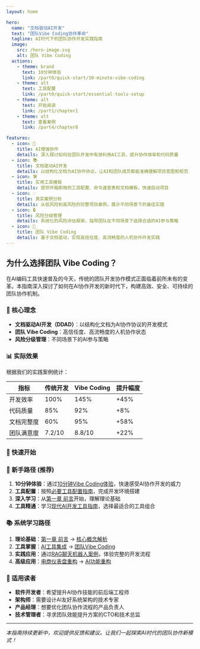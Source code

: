 ```yaml
---
layout: home

hero:
  name: "文档驱动AI开发"
  text: "团队Vibe Coding协作革命"
  tagline: AI时代下的团队协作开发实践指南
  image:
    src: /hero-image.svg
    alt: 团队 Vibe Coding
  actions:
    - theme: brand
      text: 10分钟体验
      link: /part0/quick-start/10-minute-vibe-coding
    - theme: alt
      text: 工具配置
      link: /part0/quick-start/essential-tools-setup
    - theme: alt
      text: 开始阅读
      link: /part1/chapter1
    - theme: alt
      text: 查看案例
      link: /part4/chapter8

features:
  - icon: 🤖
    title: AI增强协作
    details: 深入探讨如何在团队开发中有效利用AI工具，提升协作效率和代码质量
  - icon: 📚
    title: 文档驱动AI开发
    details: 以结构化文档为AI协作协议，让AI和团队成员都能准确理解项目意图和规范
  - icon: 🛠️
    title: 实用工具模板
    details: 提供开箱即用的工具配置、命令速查表和文档模板，快速启动项目
  - icon: 💡
    title: 真实案例分析
    details: 从低风险到高风险的完整项目案例，展示不同场景下的最佳实践
  - icon: 🔒
    title: 风险分级管理
    details: 系统化的风险评估框架，指导团队在不同场景下选择合适的AI参与策略
  - icon: 👥
    title: 团队 Vibe Coding
    details: 基于文档驱动，实现高信任度、高流畅度的人机协作开发实践
---
```


## 为什么选择团队 Vibe Coding？

在AI编码工具快速普及的今天，传统的团队开发协作模式正面临着前所未有的变革。本指南深入探讨了如何在AI协作开发的新时代下，构建高效、安全、可持续的团队协作机制。

### 🎯 核心理念

- **文档驱动AI开发（DDAD）**：以结构化文档为AI协作协议的开发模式
- **团队 Vibe Coding**：高信任度、高流畅度的人机协作状态  
- **风险分级管理**：不同场景下的AI参与策略

### 📊 实际效果

根据我们的实践案例统计：

| 指标 | 传统开发 | Vibe Coding | 提升幅度 |
|------|----------|-------------|----------|
| 开发效率 | 100% | 145% | +45% |
| 代码质量 | 85% | 92% | +8% |
| 文档完整度 | 60% | 95% | +58% |
| 团队满意度 | 7.2/10 | 8.8/10 | +22% |

### 🚀 快速开始

### 🎯 新手路径 (推荐)
1. **10分钟体验**：通过[10分钟Vibe Coding体验](part0/quick-start/10-minute-vibe-coding)，快速感受AI协作开发的威力
2. **工具配置**：按照[必要工具配置指南](part0/quick-start/essential-tools-setup)，完成开发环境搭建
3. **深入学习**：从[第一章 前言](part1/chapter1.md)开始，理解理论基础
4. **工具精通**：学习[现代AI开发工具指南](part2/chapter3/modern-ai-tools-guide)，选择最适合的工具组合

### 📚 系统学习路径
1. **理论基础**：[第一章 前言](part1/chapter1.md) → [核心概念解析](part1/chapter2.md)
2. **工具掌握**：[AI工具集成](part2/chapter3.md) → [团队Vibe Coding](part2/chapter4.md)
3. **实践应用**：通过[RAG聊天机器人案例](part4/chapter8.md)，体验完整的开发流程
4. **高级应用**：[电商仪表盘重构](part4/chapter9.md) → [AI功能重构](part4/chapter10.md)

### 💬 适用读者

- **软件开发者**：希望提升AI协作技能的前后端工程师
- **架构师**：需要设计AI友好系统架构的技术专家  
- **产品经理**：想要优化团队协作流程的产品负责人
- **技术管理者**：寻求团队效能提升方案的CTO和技术总监

---

*本指南持续更新中，欢迎提供反馈和建议。让我们一起探索AI时代的团队协作新模式！*